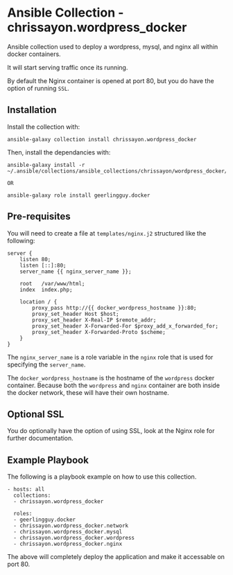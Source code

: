 # Ansible Collection - chrissayon.wordpress_docker

Ansible collection used to deploy a wordpress, mysql, and nginx all within docker containers.

It will start serving traffic once its running.

By default the Nginx container is opened at port 80, but you do have the option of running `SSL`.

## Installation

Install the collection with:

```
ansible-galaxy collection install chrissayon.wordpress_docker
```

Then, install the dependancies with:

```
ansible-galaxy install -r ~/.ansible/collections/ansible_collections/chrissayon/wordpress_docker/meta/requirements.yml

OR

ansible-galaxy role install geerlingguy.docker
```

## Pre-requisites

You will need to create a file at `templates/nginx.j2` structured like the following:

```
server {
    listen 80;
    listen [::]:80;
    server_name {{ nginx_server_name }};

    root   /var/www/html;
    index  index.php;

    location / {
        proxy_pass http://{{ docker_wordpress_hostname }}:80;
        proxy_set_header Host $host;
        proxy_set_header X-Real-IP $remote_addr;
        proxy_set_header X-Forwarded-For $proxy_add_x_forwarded_for;
        proxy_set_header X-Forwarded-Proto $scheme;
    }
}
```

The `nginx_server_name` is a role variable in the `nginx` role that is used for specifying the `server_name`.

The `docker_wordpress_hostname` is the hostname of the `wordpress` docker container. Because both the `wordpress` and `nginx` container are both inside the docker network, these will have their own hostname.

## Optional SSL

You do optionally have the option of using SSL, look at the Nginx role for further documentation.

## Example Playbook

The following is a playbook example on how to use this collection.

```
- hosts: all
  collections:
  - chrissayon.wordpress_docker

  roles:
  - geerlingguy.docker
  - chrissayon.wordpress_docker.network
  - chrissayon.wordpress_docker.mysql
  - chrissayon.wordpress_docker.wordpress
  - chrissayon.wordpress_docker.nginx
```

The above will completely deploy the application and make it accessable on port 80.
